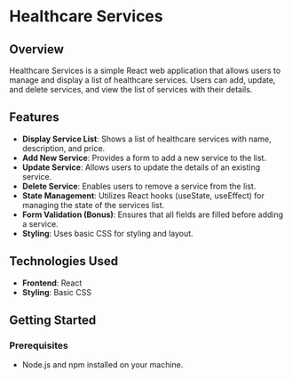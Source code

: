 
# Healthcare Services

## Overview

Healthcare Services is a simple React web application that allows users to manage and display a list of healthcare services. Users can add, update, and delete services, and view the list of services with their details.

## Features

- **Display Service List**: Shows a list of healthcare services with name, description, and price.
- **Add New Service**: Provides a form to add a new service to the list.
- **Update Service**: Allows users to update the details of an existing service.
- **Delete Service**: Enables users to remove a service from the list.
- **State Management**: Utilizes React hooks (useState, useEffect) for managing the state of the services list.
- **Form Validation (Bonus)**: Ensures that all fields are filled before adding a service.
- **Styling**: Uses basic CSS for styling and layout.

## Technologies Used

- **Frontend**: React
- **Styling**: Basic CSS

## Getting Started

### Prerequisites

- Node.js and npm installed on your machine.


